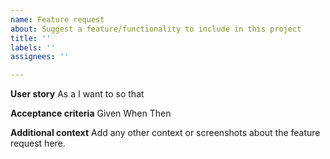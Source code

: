 ```yaml
---
name: Feature request
about: Suggest a feature/functionality to include in this project
title: ''
labels: ''
assignees: ''

---
```


**User story**
As a <user persona> 
I want to <action> 
so that <objective>

**Acceptance criteria**
Given <condition>
When <state of application or view>
Then <expected behavior>

**Additional context**
Add any other context or screenshots about the feature request here.
